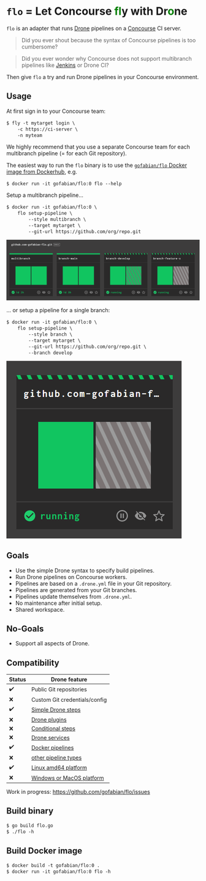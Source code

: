 # `flo` = Let Concourse <span style="color:green">**fl**</span>y with Dr<span style="color:green">**o**</span>ne

`flo` is an adapter that runs [Drone] pipelines on a [Concourse] CI server.

> Did you ever shout because the syntax of Concourse pipelines is too cumbersome?

> Did you ever wonder why Concourse does not support multibranch pipelines like [Jenkins] or Drone CI?

Then give `flo` a try and run Drone pipelines in your Concourse environment.

[Drone]: https://www.drone.io/
[Concourse]: https://concourse-ci.org/
[Jenkins]: https://www.jenkins.io/

## Usage

At first sign in to your Concourse team:

    $ fly -t mytarget login \
        -c https://ci-server \
        -n myteam

We highly recommend that you use a separate Concourse team for each multibranch pipeline (= for each Git repository).

The easiest way to run the `flo` binary is to use the [`gofabian/flo` Docker image from Dockerhub][gofabian/flo], e.g.

[gofabian/flo]: https://hub.docker.com/repository/docker/gofabian/flo


    $ docker run -it gofabian/flo:0 flo --help

Setup a multibranch pipeline...

    $ docker run -it gofabian/flo:0 \
        flo setup-pipeline \
            --style multibranch \
            --target mytarget \
            --git-url https://github.com/org/repo.git

![A multibranch pipeline in Concourse](https://github.com/gofabian/flo/raw/main/doc/multibranch.png "A multibranch pipeline in Concourse")

... or setup a pipeline for a single branch:

    $ docker run -it gofabian/flo:0 \
        flo setup-pipeline \
            --style branch \
            --target mytarget \
            --git-url https://github.com/org/repo.git \
            --branch develop

![A branch pipeline in Concourse](https://github.com/gofabian/flo/raw/main/doc/branch.png "A branch pipeline in Concourse")

## Goals

- Use the simple Drone syntax to specify build pipelines.
- Run Drone pipelines on Concourse workers.
- Pipelines are based on a `.drone.yml` file in your Git repository.
- Pipelines are generated from your Git branches.
- Pipelines update themselves from `.drone.yml`.
- No maintenance after initial setup.
- Shared workspace.

## No-Goals

- Support all aspects of Drone.

## Compatibility

Status | Drone feature
---|---
:heavy_check_mark: | Public Git repositories
:x: | Custom Git credentials/config
:heavy_check_mark: | [Simple Drone steps](https://docs.drone.io/pipeline/docker/syntax/steps/)
:x: | [Drone plugins](https://docs.drone.io/pipeline/docker/syntax/plugins/)
:x: | [Conditional steps](https://docs.drone.io/pipeline/docker/syntax/conditions/)
:x: | [Drone services](https://docs.drone.io/pipeline/docker/syntax/services/)
:heavy_check_mark: | [Docker pipelines](https://docs.drone.io/pipeline/docker/overview/)
:x: | [other pipeline types](https://docs.drone.io/pipeline/overview/)
:heavy_check_mark: | [Linux amd64 platform](https://docs.drone.io/pipeline/docker/syntax/platform/)
:x: | [Windows or MacOS platform](https://docs.drone.io/pipeline/docker/syntax/platform/)

Work in progress: https://github.com/gofabian/flo/issues


## Build binary

    $ go build flo.go
    $ ./flo -h

## Build Docker image

    $ docker build -t gofabian/flo:0 .
    $ docker run -it gofabian/flo:0 flo -h
